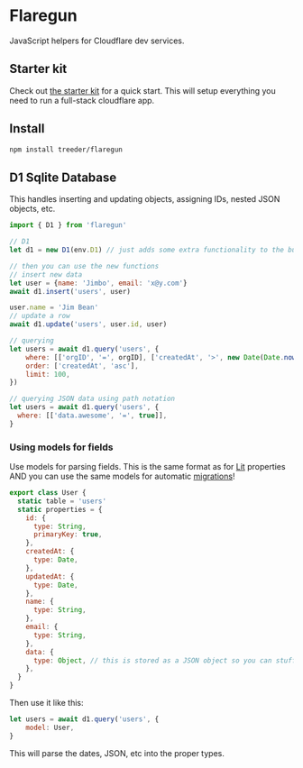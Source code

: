 # Flaregun

JavaScript helpers for Cloudflare dev services. 

## Starter kit

Check out [the starter kit](./starter) for a quick start. This will setup everything you need to run a full-stack cloudflare app. 

## Install

```sh
npm install treeder/flaregun
```

## D1 Sqlite Database

This handles inserting and updating objects, assigning IDs, nested JSON objects, etc. 

```js
import { D1 } from 'flaregun'

// D1
let d1 = new D1(env.D1) // just adds some extra functionality to the built in d1 interface, you can still use it just as you normally would too.

// then you can use the new functions
// insert new data
let user = {name: 'Jimbo', email: 'x@y.com'}
await d1.insert('users', user)

user.name = 'Jim Bean'
// update a row
await d1.update('users', user.id, user)

// querying
let users = await d1.query('users', {
    where: [['orgID', '=', orgID], ['createdAt', '>', new Date(Date.now() - 48 * 60 * 60 * 1000)]],
    order: ['createdAt', 'asc'],
    limit: 100,
})

// querying JSON data using path notation
let users = await d1.query('users', {
  where: [['data.awesome', '=', true]],
}
```

### Using models for fields

Use models for parsing fields. This  is the same format as for [Lit](https://lit.dev) properties AND you can use the 
same models for automatic [migrations](https://github.com/treeder/migrations)!

```js
export class User {
  static table = 'users'
  static properties = {
    id: {
      type: String,
      primaryKey: true,
    },
    createdAt: {
      type: Date,
    },
    updatedAt: {
      type: Date,
    },
    name: {
      type: String,
    },
    email: {
      type: String,
    },
    data: {
      type: Object, // this is stored as a JSON object so you can stuff anything in here and still query on it.
    },
  }
}
```

Then use it like this:

```js
let users = await d1.query('users', {
    model: User,
}
```

This will parse the dates, JSON, etc into the proper types.
